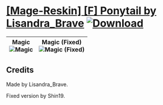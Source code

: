 # [\[Mage-Reskin\] \[F\] Ponytail by Lisandra_Brave](./) [![Download](https://img.shields.io/badge/Download--red?style=social&logo=github)](https://minhaskamal.github.io/DownGit/#/home?url=https://github.com/Klokinator/FE-Repo/tree/main/Battle%20Animations%2FMagi%20-%20Nature-Type%2F%5BMage-Reskin%5D%20%5BF%5D%20Ponytail%20by%20Lisandra_Brave)

| <b>Magic</b><br/><img alt="Magic" src="https://git.io/JnOPZ"/> | <b>Magic (Fixed)</b><br/><img alt="Magic (Fixed)" src="https://git.io/JnOXz"/> |
| :---: | :---: |

## Credits

Made by Lisandra_Brave.

Fixed version by Shin19.

